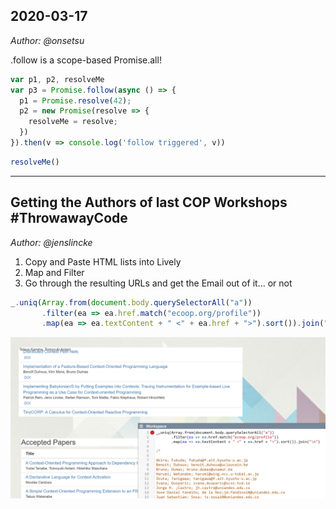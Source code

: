 ## 2020-03-17
*Author: @onsetsu*

.follow is a scope-based Promise.all!
```js
var p1, p2, resolveMe
var p3 = Promise.follow(async () => {
  p1 = Promise.resolve(42);
  p2 = new Promise(resolve => {
    resolveMe = resolve;
  })
}).then(v => console.log('follow triggered', v))
```

```js
resolveMe()
```
---

## Getting the Authors of last COP Workshops #ThrowawayCode

*Author: @jenslincke*

1. Copy and Paste HTML lists into Lively
2. Map and Filter
3. Go through the resulting URLs and get the Email out of it... or not

```javascript
_.uniq(Array.from(document.body.querySelectorAll("a"))
       .filter(ea => ea.href.match("ecoop.org/profile"))
       .map(ea => ea.textContent + " <" + ea.href + ">").sort()).join("\n") 
```

![](html_scripting.png)
